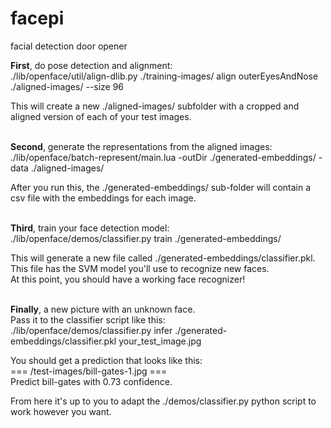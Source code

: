 # facepi
facial detection door opener 

<b>First</b>, do pose detection and alignment:  <br />
./lib/openface/util/align-dlib.py ./training-images/ align outerEyesAndNose ./aligned-images/ --size 96 <br />

This will create a new ./aligned-images/ subfolder with a cropped and aligned version of each of your test images.<br /><br />


<b>Second</b>, generate the representations from the aligned images:<br />
./lib/openface/batch-represent/main.lua -outDir ./generated-embeddings/ -data ./aligned-images/ <br />

After you run this, the ./generated-embeddings/ sub-folder will contain a csv file with the embeddings for each image.<br /><br />


<b>Third</b>, train your face detection model: <br />
./lib/openface/demos/classifier.py train ./generated-embeddings/ <br />

This will generate a new file called ./generated-embeddings/classifier.pkl. <br />
This file has the SVM model you'll use to recognize new faces. <br />
At this point, you should have a working face recognizer! <br /><br />


<b>Finally</b>, a new picture with an unknown face. <br />
Pass it to the classifier script like this:<br />
./lib/openface/demos/classifier.py infer ./generated-embeddings/classifier.pkl your_test_image.jpg<br />

You should get a prediction that looks like this:<br />
=== /test-images/bill-gates-1.jpg === <br />
Predict bill-gates with 0.73 confidence. <br />

From here it's up to you to adapt the ./demos/classifier.py python script to work however you want.
